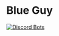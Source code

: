 # Blue Guy

[![Discord Bots](https://top.gg/api/widget/702375332317233234.svg)](https://top.gg/bot/702375332317233234)
